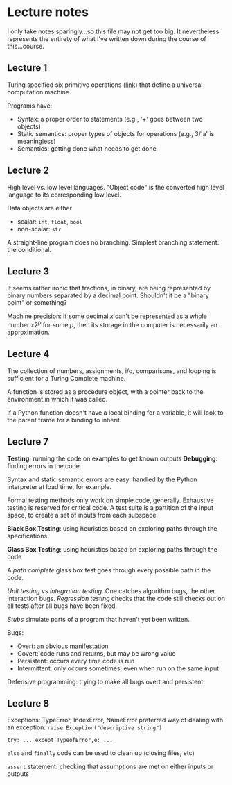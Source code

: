 # Lecture notes
I only take notes sparingly...so this file may not get too big. It nevertheless represents the entirety of what I've written down during the course of this...course.

## Lecture 1
Turing specified six primitive operations ([link](http://stackoverflow.com/questions/28148562/what-are-the-six-basic-primitives-in-turing-complete)) that define a universal computation machine.

Programs have:
  * Syntax: a proper order to statements (e.g., '+' goes between two objects)
  * Static semantics: proper types of objects for operations (e.g., 3/'a' is meaningless)
  * Semantics: getting done what needs to get done

## Lecture 2
High level vs. low level languages. "Object code" is the converted high level language to its corresponding low level.

Data objects are either
  * scalar: `int`, `float`, `bool`
  * non-scalar: `str`

A straight-line program does no branching. Simplest branching statement: the conditional.


## Lecture 3
It seems rather ironic that fractions, in binary, are being represented by binary numbers separated by a decimal point. Shouldn't it be a "binary point" or something?

Machine precision: if some decimal $x$ can't be represented as a whole number $x 2^p$ for some $p$, then its storage in the computer is necessarily an approximation.

## Lecture 4
The collection of numbers, assignments, i/o, comparisons, and looping is sufficient for a Turing Complete machine.

A function is stored as a procedure object, with a pointer back to the environment in which it was called.

If a Python function doesn't have a local binding for a variable, it will look to the parent frame for a binding to inherit.

## Lecture 7
**Testing**: running the code on examples to get known outputs
**Debugging**: finding errors in the code

Syntax and static semantic errors are easy: handled by the Python interpreter at load time, for example.

Formal testing methods only work on simple code, generally. Exhaustive testing is reserved for critical code. A test suite is a partition of the input space, to create a set of inputs from each subspace.

**Black Box Testing**: using heuristics based on exploring paths through the specifications

**Glass Box Testing**: using heuristics based on exploring paths through the code

A *path complete* glass box test goes through every possible path in the code.

*Unit testing* vs *integration testing*. One catches algorithm bugs, the other interaction bugs. *Regression testing* checks that the code still checks out on all tests after all bugs have been fixed.

*Stubs* simulate parts of a program that haven't yet been written.

Bugs:
  * Overt: an obvious manifestation
  * Covert: code runs and returns, but may be wrong value
  * Persistent: occurs every time code is run
  * Intermittent: only occurs sometimes, even when run on the same input

Defensive programming: trying to make all bugs overt and persistent.

## Lecture 8
Exceptions: TypeError, IndexError, NameError
preferred way of dealing with an exception: `raise Exception("descriptive string")`

`try:
  ...
except TypeofError,e:
  ...`

`else` and `finally` code can be used to clean up (closing files, etc)

`assert` statement: checking that assumptions are met on either inputs or outputs
